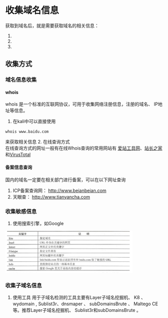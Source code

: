# 收集域名信息
获取到域名后，就是需要获取域名的相关信息：



1. 
2.
3.

## 收集方式
### 域名信息收集
#### whois
whois 是一个标准的互联网协议，可用于收集网络注册信息，注册的域名、 IP地址等信息。  
1. 在kali中可以直接使用
```shell
whois www.baidu.com
```
来获取相关信息
2. 在线查询方式  
在线查询方式的网址一般有在线Whois查询的常用网站有  [爱站工具网](https://whois.aizhan.com)、[站长之家](http://whois.chinaz.com)和[VirusTotal](https://www.virustotal.com)
#### 备案信息查询
国内的域名一定要在相关部门进行备案，可以在以下网址查询
1. ICP备案查询网： http://www.beianbeian.com 
2. 天眼查： http://www.tianyancha.com

### 收集敏感信息

1. 使用搜索引擎，如Google
<img src="../pictures/x88ib2kjwyn.png" width="400" />


### 收集子域名信息
1. 使用工具
用于子域名检测的工具主要有Layer子域名挖掘机、 K8 、 wydomain , Sublist3r、dnsmaper 、 subDomainsBrute 、 Maltego CE等。推荐Layer子域名挖掘机、 Sublist3r和subDomainsBrute 。

